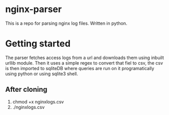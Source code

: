 # nginx-parser
This is a repo for parsing nginx log files. Written in python.

# Getting started
The parser fetches access logs from a url and downloads them using inbuilt urllib module.
Then it uses a simple regex to convert that fiel to csv, the csv is then imported to 
sqliteDB where queries are run on it programatically using python or using 
sqlite3 shell.

## After cloning
1. chmod +x nginxlogs.csv
2. ./nginxlogs.csv

